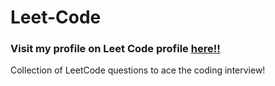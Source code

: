 # Leet-Code
### Visit my profile on Leet Code profile [here!!](https://prasoon.codes/leetcode)

Collection of LeetCode questions to ace the coding interview!
